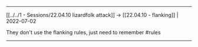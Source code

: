 ***

[[../../1 - Sessions/22.04.10 lizardfolk attack]] -> [[22.04.10 - flanking]] | 2022-07-02

They don't use the flanking rules, just need to remember #rules

***